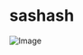 # sashash
![Image](https://github.com/user-attachments/assets/1e1d57be-3c30-4eee-8a90-e80ed4d26a23)
